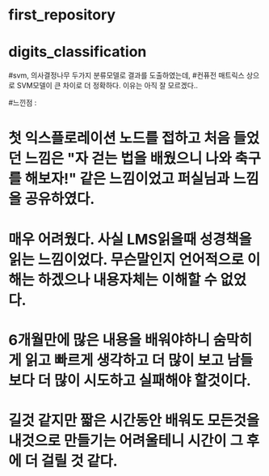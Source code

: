 # first_repository
# digits_classification
 

#svm, 의사결정나무 두가지 분류모델로 결과를 도출하였는데,
#컨퓨전 매트릭스 상으로 SVM모델이 큰 차이로 더 정확하다. 이유는 아직 잘 모르겠다..














#느낀점 :

# 첫 익스플로레이션 노드를 접하고 처음 들었던 느낌은 "자 걷는 법을 배웠으니 나와 축구를 해보자!" 같은 느낌이었고 퍼실님과 느낌을 공유하였다.
# 매우 어려웠다. 사실 LMS읽을때 성경책을 읽는 느낌이었다. 무슨말인지 언어적으로 이해는 하겠으나 내용자체는 이해할 수 없었다.
# 6개월만에 많은 내용을 배워야하니 숨막히게 읽고 빠르게 생각하고 더 많이 보고 남들보다 더 많이 시도하고 실패해야 할것이다.
# 길것 같지만 짧은 시간동안 배워도 모든것을 내것으로 만들기는 어려울테니 시간이 그 후에 더 걸릴 것 같다.
